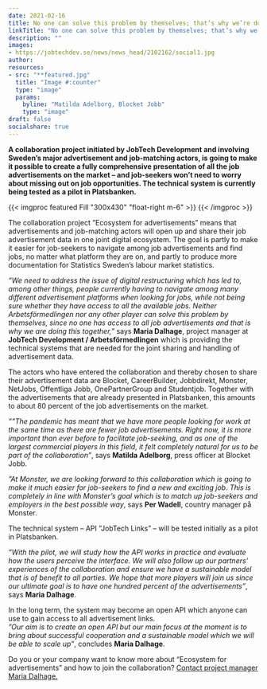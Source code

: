 ```yaml
---
date: 2021-02-16
title: No one can solve this problem by themselves; that’s why we’re doing it together
linkTitle: "No one can solve this problem by themselves; that’s why we’re doing it together"
description: ""
images:
- https://jobtechdev.se/news/news_head/2102162/social1.jpg
author: 
resources:
- src: "**featured.jpg"
  title: "Image #:counter"
  type: "image"
  params:
    byline: "Matilda Adelborg, Blocket Jobb"  
    type: "image" 
draft: false
socialshare: true
---
```

**A collaboration project initiated by JobTech Development and involving Sweden’s major advertisement and job-matching actors, is going to make it possible to create a fully comprehensive presentation of all the job advertisements on the market – and job-seekers won’t need to worry about missing out on job opportunities. The technical system is currently being tested as a pilot in Platsbanken.**

{{< imgproc featured Fill "300x430" "float-right m-6" >}}
{{< /imgproc >}}

The collaboration project ”Ecosystem for advertisements” means that advertisements and job-matching actors will open up and share their job advertisement data in one joint digital ecosystem. The goal is partly to make it easier for job-seekers to navigate among job advertisements and find jobs, no matter what platform they are on, and partly to produce more documentation for Statistics Sweden’s labour market statistics.

*”We need to address the issue of digital restructuring which has led to, among other things, people currently having to navigate among many different advertisement platforms when looking for jobs, while not being sure whether they have access to all the available jobs. Neither Arbetsförmedlingen nor any other player can solve this problem by themselves, since no one has access to all job advertisements and that is why we are doing this together,”* says **Maria Dalhage**, project manager at  **JobTech Development / Arbetsförmedlingen** which is providing the technical systems that are needed for the joint sharing and handling of advertisement data.  

The actors who have entered the collaboration and thereby chosen to share their advertisement data are Blocket, CareerBuilder, Jobbdirekt, Monster, NetJobs, Offentliga Jobb, OnePartnerGroup and Studentjob. Together with the advertisements that are already presented in Platsbanken, this amounts to about 80 percent of the job advertisements on the market.  

*””The pandemic has meant that we have more people looking for work at the same time as there are fewer job advertisements. Right now, it is more important than ever before to facilitate job-seeking, and as one of the largest commercial players in this field, it felt completely natural for us to be part of the collaboration”*, says **Matilda Adelborg**, press officer at Blocket Jobb.

*”At Monster, we are looking forward to this collaboration which is going to make it much easier for job-seekers to find a new and exciting job. This is completely in line with Monster’s goal which is to match up job-seekers and employers in the best possible way*, says **Per Wadell**, country manager på Monster.

The technical system – API ”JobTech Links” – will be tested initially as a pilot in Platsbanken.

*”With the pilot, we will study how the API works in practice and evaluate how the users perceive the interface. We will also follow up our partners’ experiences of the collaboration and ensure we have a sustainable model that is of benefit to all parties. We hope that more players will join us since our ultimate goal is to have one hundred percent of the advertisements”*, says **Maria Dalhage**.  

In the long term, the system may become an open API which anyone can use to gain access to all advertisement links.  
*”Our aim is to create an open API but our main focus at the moment is to bring about successful cooperation and a sustainable model which we will be able to scale up”*, concludes **Maria Dalhage**.  

Do you or your company want to know more about “Ecosystem for advertisements” and how to join the collaboration?
[Contact project manager Maria Dalhage.](mailto:maria.dalhage@arbetsformedlingen.se) 








